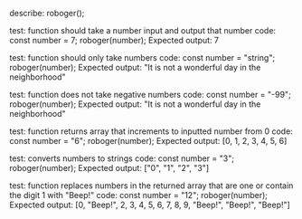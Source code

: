 describe: roboger();

test: function should take a number input and output that number
code: 
const number = 7;
roboger(number);
Expected output: 7

test: function should only take numbers
code:
const number = "string";
roboger(number);
Expected output: "It is not a wonderful day in the neighborhood"

test: function does not take negative numbers
code:
const number = "-99";
roboger(number);
Expected output: "It is not a wonderful day in the neighborhood"

test: function returns array that increments to inputted number from 0
code:
const number = "6";
roboger(number);
Expected output: [0, 1, 2, 3, 4, 5, 6]

test: converts numbers to strings
code: const number = "3";
roboger(number);
Expected output: ["0", "1", "2", "3"]

test: function replaces numbers in the returned array that are one or contain the digit 1 with "Beep!"
code:
const number = "12";
roboger(number);
Expected output: [0, "Beep!", 2, 3, 4, 5, 6, 7, 8, 9, "Beep!", "Beep!", "Beep!"]